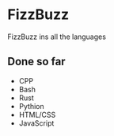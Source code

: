 # FizzBuzz

FizzBuzz ins all the languages

## Done so far

- CPP
- Bash
- Rust
- Pythion
- HTML/CSS
- JavaScript
